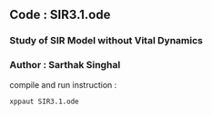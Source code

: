 ## Code : SIR3.1.ode
### Study of SIR Model without Vital Dynamics
### Author : Sarthak Singhal
compile and run instruction : 
```sh
xppaut SIR3.1.ode
```